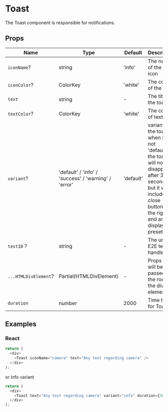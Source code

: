 # Toast

The Toast component is responsible for notifications.

## Props

| Name                 | Type                                                 | Default   | Description                                                                                                                                                                |
|----------------------|------------------------------------------------------|-----------|----------------------------------------------------------------------------------------------------------------------------------------------------------------------------|
| `iconName`?          | string                                               | 'info'    | The name of the SVG icon                                                                                                                                                   |
| `iconColor`?         | ColorKey                                             | 'white'   | The color of the icon                                                                                                                                                      |
| `text`               | string                                               | -         | The title of the toast                                                                                                                                                     |
| `textColor`?         | ColorKey                                             | 'white'   | The color of text                                                                                                                                                          |
| `variant`?           | 'default' / 'info' / 'success' / 'warning' / 'error' | 'default' | variant of the toast, when it's not 'default', the toast will not disappear after 3 seconds but it will include a close button on the right end and display a preset icon. |
| `testID` ?           | string                                               | -         | The unique E2E test handler.                                                                                                                                               |
| `...HTMLDivElement`? | Partial(HTMLDivElement)                              | -         | Props that will be passed to the root of the div element.                                                                                                                  |
| `duration`           | number                                               | 2000      | Time to live for Toast                                                                                                                                                     |

## Examples

### React

```javascript
return (
  <div>
    <Toast iconName="camera" text="Any text regarding camera" />
  </div>
);
```

or Info variant

```javascript
return (
  <div>
    <Toast text="Any text regarding camera" variant="info" duration={3000} />
  </div>
);
```
